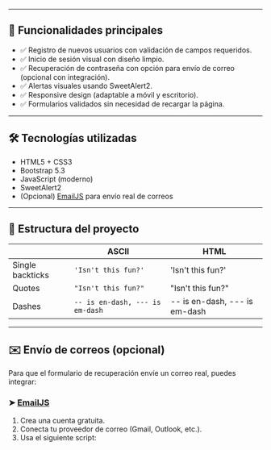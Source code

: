 
---

## 🚀 Funcionalidades principales

- ✅ Registro de nuevos usuarios con validación de campos requeridos.
- ✅ Inicio de sesión visual con diseño limpio.
- ✅ Recuperación de contraseña con opción para envío de correo (opcional con integración).
- ✅ Alertas visuales usando SweetAlert2.
- ✅ Responsive design (adaptable a móvil y escritorio).
- ✅ Formularios validados sin necesidad de recargar la página.

---

## 🛠️ Tecnologías utilizadas

- HTML5 + CSS3
- Bootstrap 5.3
- JavaScript (moderno)
- SweetAlert2
- (Opcional) [EmailJS](https://www.emailjs.com/) para envío real de correos

---

## 📂 Estructura del proyecto

|                |ASCII                          |HTML                         |
|----------------|-------------------------------|-----------------------------|
|Single backticks|`'Isn't this fun?'`            |'Isn't this fun?'            |
|Quotes          |`"Isn't this fun?"`            |"Isn't this fun?"            |
|Dashes          |`-- is en-dash, --- is em-dash`|-- is en-dash, --- is em-dash|


---

## ✉️ Envío de correos (opcional)

Para que el formulario de recuperación envíe un correo real, puedes integrar:

### ➤ [EmailJS](https://www.emailjs.com/)

1. Crea una cuenta gratuita.
2. Conecta tu proveedor de correo (Gmail, Outlook, etc.).
3. Usa el siguiente script:

 
